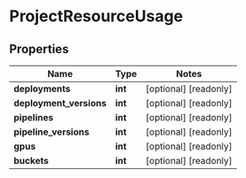 # ProjectResourceUsage

## Properties
Name | Type | Notes
------------ | ------------- | -------------
**deployments** | **int** | [optional] [readonly] 
**deployment_versions** | **int** | [optional] [readonly] 
**pipelines** | **int** | [optional] [readonly] 
**pipeline_versions** | **int** | [optional] [readonly] 
**gpus** | **int** | [optional] [readonly] 
**buckets** | **int** | [optional] [readonly] 


